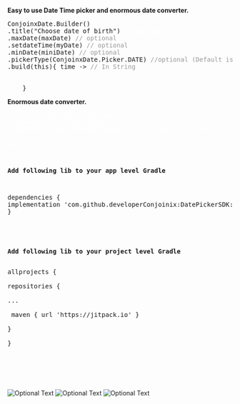 <p><strong>Easy to use Date Time picker and enormous date converter.</strong></p>
<pre>ConjoinxDate.Builder()<br/>.title("Choose date of birth") <span style="color: #fff;"> /*optional*/</span>
.maxDate(maxDate) <span style="color: #999999;">// optional </span>
.setdateTime(myDate) <span style="color: #999999;">// optional</span>
.minDate(miniDate) <span style="color: #999999;">// optional</span>
.pickerType(ConjoinxDate.Picker.DATE) <span style="color: #999999;">//optional (Default is Picker.DATETIME )</span>  
.build(this){ time -&gt; <span style="color: #999999;">// In String</span><br />        <br />        <br />    }</pre>

<p><strong>Enormous date converter.</strong></p>

<pre><span style="color: #fff;"> var a = "2019-01-07 14:11:00"
a.timeAgo()  = 2 days ago
a.toDate().time.convertToReadable = 11 hours : 23 mint

and many more....
</span>
</pre>


<pre><p><strong>Add following lib to your app level Gradle</strong></p>
<p>dependencies {<br/>implementation 'com.github.developerConjoinix:DatePickerSDK:1.3'<br />}<strong><br /></strong></p></pre>
<p>&nbsp;</p>
<pre><p><strong>Add following lib to your project level Gradle</strong></p>
<div>allprojects {</div>
<div>repositories {</div>
<div>...</div>
<div> maven { url 'https://jitpack.io' } </div>
<div>}</div>
<div>}</div>
</pre>
<br/> <br/> <br/>


![Optional Text](../master/Screenshot/ad.png)
![Optional Text](../master/Screenshot/ad1.png)
![Optional Text](../master/Screenshot/ad2.png)

 


